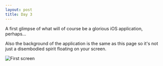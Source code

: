 ```yaml
---
layout: post
title: Day 3
---
```


A first glimpse of what will of course be a glorious iOS application, perhaps… 

Also the background of the application is the same as this page so it's not just a disembodied spirit floating on your screen.

![First screen](http://www.artsoftheinsane.com/images/posts/first_screen.jpeg)